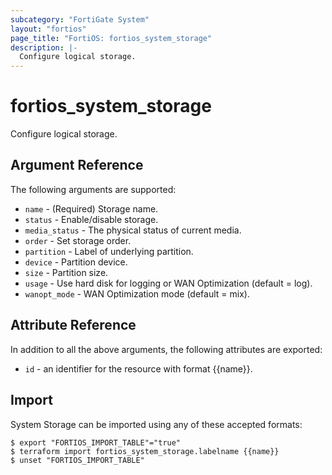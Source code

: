 ```yaml
---
subcategory: "FortiGate System"
layout: "fortios"
page_title: "FortiOS: fortios_system_storage"
description: |-
  Configure logical storage.
---
```


# fortios_system_storage
Configure logical storage.

## Argument Reference

The following arguments are supported:

* `name` - (Required) Storage name.
* `status` - Enable/disable storage.
* `media_status` - The physical status of current media.
* `order` - Set storage order.
* `partition` - Label of underlying partition.
* `device` - Partition device.
* `size` - Partition size.
* `usage` - Use hard disk for logging or WAN Optimization (default = log).
* `wanopt_mode` - WAN Optimization mode (default = mix).


## Attribute Reference

In addition to all the above arguments, the following attributes are exported:
* `id` - an identifier for the resource with format {{name}}.

## Import

System Storage can be imported using any of these accepted formats:
```
$ export "FORTIOS_IMPORT_TABLE"="true"
$ terraform import fortios_system_storage.labelname {{name}}
$ unset "FORTIOS_IMPORT_TABLE"
```
